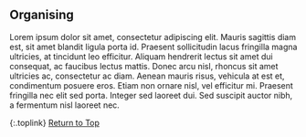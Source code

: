 <!-- START 1 ORGANISING ---------------------- -->
## Organising

Lorem ipsum dolor sit amet, consectetur adipiscing elit. Mauris sagittis diam est, sit amet blandit ligula porta id. Praesent sollicitudin lacus fringilla magna ultricies, at tincidunt leo efficitur. Aliquam hendrerit lectus sit amet dui consequat, ac faucibus lectus mattis. Donec arcu nisl, rhoncus sit amet ultricies ac, consectetur ac diam. Aenean mauris risus, vehicula at est et, condimentum posuere eros. Etiam non ornare nisl, vel efficitur mi. Praesent fringilla nec elit sed porta. Integer sed laoreet dui. Sed suscipit auctor nibh, a fermentum nisl laoreet nec.

{:.toplink}
[Return to Top]()
<!-- END 1 ORGANISING ------------------------ -->